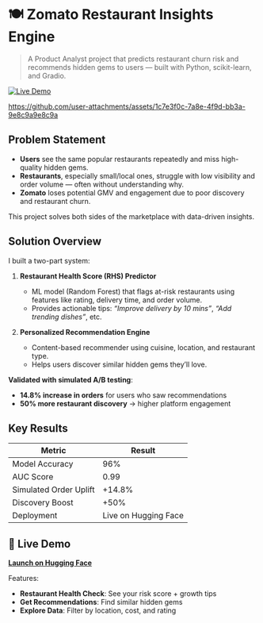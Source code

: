 # 🍽️ Zomato Restaurant Insights Engine

> A Product Analyst project that predicts restaurant churn risk and recommends hidden gems to users — built with Python, scikit-learn, and Gradio.

[![Live Demo](https://img.shields.io/badge/Demo-Hugging%20Face-ff6b6b?logo=huggingface&logoColor=white)](https://huggingface.co/spaces/DeekshithaBapathu/zomato_restaurant_insights)


https://github.com/user-attachments/assets/1c7e3f0c-7a8e-4f9d-bb3a-9e8c9a9e8c9a

##  Problem Statement
- **Users** see the same popular restaurants repeatedly and miss high-quality hidden gems.
- **Restaurants**, especially small/local ones, struggle with low visibility and order volume — often without understanding why.
- **Zomato** loses potential GMV and engagement due to poor discovery and restaurant churn.

This project solves both sides of the marketplace with data-driven insights.

##  Solution Overview
I built a two-part system:
1. **Restaurant Health Score (RHS) Predictor**  
   - ML model (Random Forest) that flags at-risk restaurants using features like rating, delivery time, and order volume.
   - Provides actionable tips: *“Improve delivery by 10 mins”*, *“Add trending dishes”*, etc.

2. **Personalized Recommendation Engine**  
   - Content-based recommender using cuisine, location, and restaurant type.
   - Helps users discover similar hidden gems they’ll love.

 **Validated with simulated A/B testing**:  
- **14.8% increase in orders** for users who saw recommendations  
- **50% more restaurant discovery** → higher platform engagement

##  Key Results
| Metric | Result |
|--------|--------|
| Model Accuracy | 96% |
| AUC Score | 0.99 |
| Simulated Order Uplift | +14.8% |
| Discovery Boost | +50% |
| Deployment | Live on Hugging Face |

## 🚀 Live Demo  
[**Launch on Hugging Face**](https://huggingface.co/spaces/DeekshithaBapathu/zomato_restaurant_insights)

Features:
-  **Restaurant Health Check**: See your risk score + growth tips
-  **Get Recommendations**: Find similar hidden gems
-  **Explore Data**: Filter by location, cost, and rating

